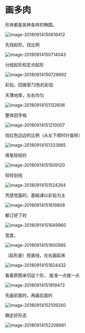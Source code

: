 # 画多肉

形体都是各种各样的椭圆。

![image-20180914150616412](image-20180914150616412.png)

先找起形，找比例

![image-20180914150714043](image-20180914150714043.png)

分组起形和定点起形

![image-20180914150726692](image-20180914150726692.png)

彩铅，回拨家72色的彩铅

天薄地厚，左右均匀

![image-20180914151132606](image-20180914151132606.png)

整体田字格

![image-20180914151210007](image-20180914151210007.png)

找红色边边的比例（从左下顺时针旋转）

![image-20180914151333985](image-20180914151333985.png)



用笔轻轻的

![image-20180914151509120](image-20180914151509120.png)

轻轻划线

![image-20180914151524264](image-20180914151524264.png)

凭感觉画的，基础课以彩铅为主

![image-20180914151619806](image-20180914151619806.png)

都订好了的

![image-20180914151649960](image-20180914151649960.png)

宽度，

![image-20180914151800985](image-20180914151800985.png)

（起形是）短直线，左右画起来

![image-20180914151824432](image-20180914151824432.png)

看着原图来切这个形， 能准一点就一点

![image-20180914151919472](image-20180914151919472.png)

先画前面的，再画后面的

![image-20180914152109260](image-20180914152109260.png)

确定好形态

![image-20180914152208961](image-20180914152208961.png)







